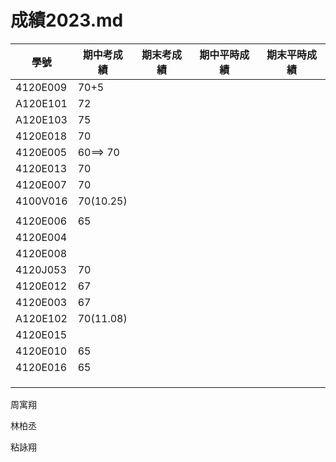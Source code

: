 # 成績2023.md
| 學號 | 期中考成績 | 期末考成績 | 期中平時成績 | 期末平時成績 |
| ---- |  ---- |  ---- |  ---- |  ---- |  
|4120E009  |70+5||||
|A120E101 |72||||
|A120E103 |75||||
|4120E018 |70||||
|4120E005 |60==> 70||||
|4120E013 |70||||
|4120E007 |70||||
|4100V016 |70(10.25)||||
| |||||
|4120E006 |65||||
|4120E004 |||||
|4120E008 |||||
|4120J053 |70||||
|4120E012 |67||||
|4120E003|67||||
|A120E102|70(11.08)||||
|4120E015 |||||
|4120E010 | 65||||
|4120E016 | 65||||
| |||||
| |||||
| |||||

周寓翔


林柏丞

粘詠翔



